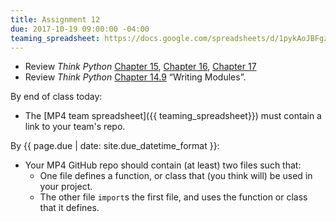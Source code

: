 ```yaml
---
title: Assignment 12
due: 2017-10-19 09:00:00 -04:00
teaming_spreadsheet: https://docs.google.com/spreadsheets/d/1pykAoJBFgz-e2yGLKbuBznSJ0mt0LGpgUFRxckxxcQg/edit?usp=sharing
---
```


* Review _Think Python_ [Chapter 15](http://greenteapress.com/thinkpython2/html/thinkpython2016.html), [Chapter 16](http://greenteapress.com/thinkpython2/html/thinkpython2017.html), [Chapter 17](http://greenteapress.com/thinkpython2/html/thinkpython2018.html)
* Review _Think Python_ [Chapter 14.9](http://greenteapress.com/thinkpython2/html/thinkpython2015.html#sec173) “Writing Modules”.

By end of class today:

* The [MP4 team spreadsheet]({{ teaming_spreadsheet}}) must contain a link to your team's repo.

By {{ page.due | date: site.due_datetime_format }}:

* Your MP4 GitHub repo should contain (at least) two files such that:
  * One file defines a function, or class that (you think will) be used in your project.
  * The other file `import`s the first file, and uses the function or class that it defines.
